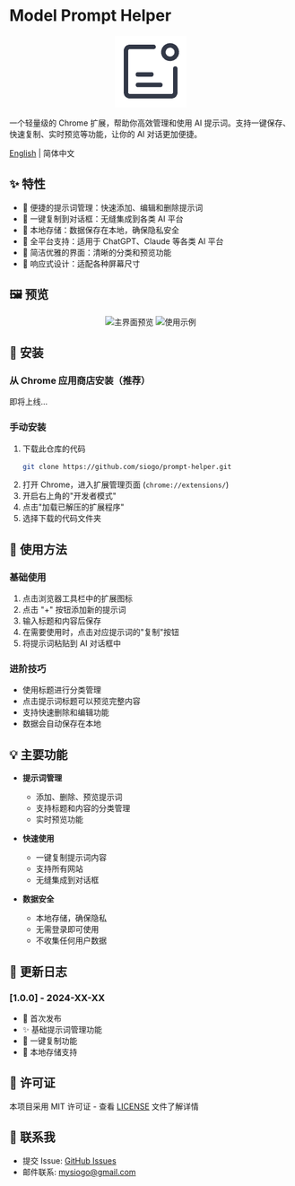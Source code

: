 # Model Prompt Helper

<p align="center">
  <img src="icons/128.png" alt="Model Prompt Helper Logo" width="128" height="128">
</p>

一个轻量级的 Chrome 扩展，帮助你高效管理和使用 AI 提示词。支持一键保存、快速复制、实时预览等功能，让你的 AI 对话更加便捷。

[English](./README_EN.md) | 简体中文

## ✨ 特性

- 📝 便捷的提示词管理：快速添加、编辑和删除提示词
- 🚀 一键复制到对话框：无缝集成到各类 AI 平台
- 💾 本地存储：数据保存在本地，确保隐私安全
- 🎯 全平台支持：适用于 ChatGPT、Claude 等各类 AI 平台
- 🎨 简洁优雅的界面：清晰的分类和预览功能
- 📱 响应式设计：适配各种屏幕尺寸

## 🖼️ 预览

<p align="center">
  <img src="screenshots/preview1.png" alt="主界面预览" width="300">
  <img src="screenshots/preview2.png" alt="使用示例" width="300">
</p>

## 🚀 安装

### 从 Chrome 应用商店安装（推荐）
即将上线...

### 手动安装
1. 下载此仓库的代码
   ```bash
   git clone https://github.com/siogo/prompt-helper.git
   ```
2. 打开 Chrome，进入扩展管理页面 (`chrome://extensions/`)
3. 开启右上角的"开发者模式"
4. 点击"加载已解压的扩展程序"
5. 选择下载的代码文件夹

## 🎯 使用方法

### 基础使用
1. 点击浏览器工具栏中的扩展图标
2. 点击 "+" 按钮添加新的提示词
3. 输入标题和内容后保存
4. 在需要使用时，点击对应提示词的"复制"按钮
5. 将提示词粘贴到 AI 对话框中

### 进阶技巧
- 使用标题进行分类管理
- 点击提示词标题可以预览完整内容
- 支持快速删除和编辑功能
- 数据会自动保存在本地

## 💡 主要功能

- **提示词管理**
  - 添加、删除、预览提示词
  - 支持标题和内容的分类管理
  - 实时预览功能

- **快速使用**
  - 一键复制提示词内容
  - 支持所有网站
  - 无缝集成到对话框

- **数据安全**
  - 本地存储，确保隐私
  - 无需登录即可使用
  - 不收集任何用户数据



## 📝 更新日志

### [1.0.0] - 2024-XX-XX
- 🎉 首次发布
- ✨ 基础提示词管理功能
- 🚀 一键复制功能
- 💾 本地存储支持

## 📜 许可证

本项目采用 MIT 许可证 - 查看 [LICENSE](LICENSE) 文件了解详情

## 📮 联系我

- 提交 Issue: [GitHub Issues](https://github.com/siogo/prompt-helper/issues)
- 邮件联系: mysiogo@gmail.com

